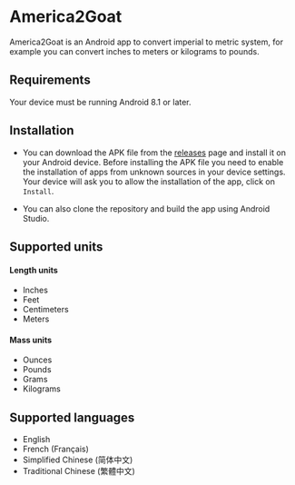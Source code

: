 # America2Goat

America2Goat is an Android app to convert imperial to metric system, for example you can convert inches to meters or kilograms to pounds.


## Requirements

Your device must be running Android 8.1 or later.


## Installation

- You can download the APK file from the [releases](https://github.com/Ferfoui/America2Goat/releases) page and install it on your Android device.
Before installing the APK file you need to enable the installation of apps from unknown sources in your device settings.
Your device will ask you to allow the installation of the app, click on `Install`.

- You can also clone the repository and build the app using Android Studio.


## Supported units

#### Length units
- Inches
- Feet
- Centimeters
- Meters

#### Mass units
- Ounces
- Pounds
- Grams
- Kilograms


## Supported languages

- English
- French (Français)
- Simplified Chinese (简体中文)
- Traditional Chinese (繁體中文)
